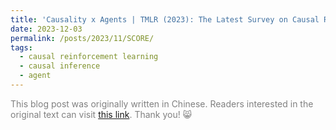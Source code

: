 ```yaml
---
title: 'Causality x Agents | TMLR (2023): The Latest Survey on Causal Reinforcement Learning'
date: 2023-12-03
permalink: /posts/2023/11/SCORE/
tags:
  - causal reinforcement learning
  - causal inference
  - agent
---
```


<font color='grey'>This blog post was originally written in Chinese. Readers interested in the original text can visit</font> [this link](https://zhuanlan.zhihu.com/p/668830312)<font color='grey'>. Thank you! 😸</font>
<br>